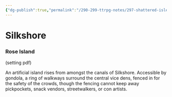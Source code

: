 ```yaml
---
{"dg-publish":true,"permalink":"/290-299-ttrpg-notes/297-shattered-isles/15-locations/kivan/silkshore/"}
---
```



# Silkshore

### Rose Island
(setting pdf)

An artificial island rises from amongst the canals of Silkshore. Accessible by gondola, a ring of walkways surround the central vice dens, fenced in for the safety of the crowds, though the fencing cannot keep away pickpockets, snack vendors, streetwalkers, or con artists.